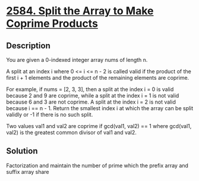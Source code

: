 # [2584. Split the Array to Make Coprime Products](https://leetcode.com/problems/split-the-array-to-make-coprime-products/)
## Description
You are given a 0-indexed integer array nums of length n.

A split at an index i where 0 <= i <= n - 2 is called valid if the product of the first i + 1 elements and the product of the remaining elements are coprime.

For example, if nums = [2, 3, 3], then a split at the index i = 0 is valid because 2 and 9 are coprime, while a split at the index i = 1 is not valid because 6 and 3 are not coprime. A split at the index i = 2 is not valid because i == n - 1.
Return the smallest index i at which the array can be split validly or -1 if there is no such split.

Two values val1 and val2 are coprime if gcd(val1, val2) == 1 where gcd(val1, val2) is the greatest common divisor of val1 and val2.
## Solution
Factorization and maintain the number of prime which the prefix array and suffix array share

